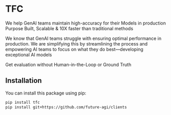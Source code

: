 # TFC

We help GenAI teams maintain high-accuracy for their Models in production
Purpose Built, Scalable & 10X faster than traditional methods

We know that GenAI teams struggle with ensuring optimal performance in production. We are simplifying this by streamlining the process and empowering AI teams to focus on what they do best—developing exceptional AI models

Get evaluation without 
Human-in-the-Loop or Ground Truth

## Installation

You can install this package using pip:

```bash
pip install tfc
pip install git+https://github.com/future-agi/clients 

